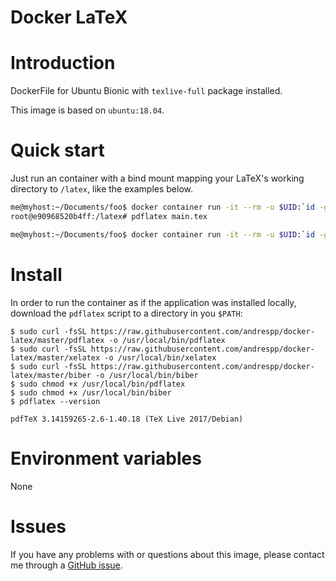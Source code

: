 Docker LaTeX
============

# Introduction

DockerFile for Ubuntu Bionic with `texlive-full` package installed.

This image is based on `ubuntu:18.04`.

# Quick start

Just run an container with a bind mount mapping your LaTeX's working directory to `/latex`, like the examples below.

```bash
me@myhost:~/Documents/foo$ docker container run -it --rm -u $UID:`id -g` -v $(pwd):/latex andrespp/latex
root@e90968520b4ff:/latex# pdflatex main.tex
```

```bash
me@myhost:~/Documents/foo$ docker container run -it --rm -u $UID:`id -g` -v $(pwd):/latex andrespp/latex pdflatex main.tex
```

# Install

In order to run the container as if the application was installed locally, download the `pdflatex` script to a directory in you `$PATH`:

```
$ sudo curl -fsSL https://raw.githubusercontent.com/andrespp/docker-latex/master/pdflatex -o /usr/local/bin/pdflatex
$ sudo curl -fsSL https://raw.githubusercontent.com/andrespp/docker-latex/master/xelatex -o /usr/local/bin/xelatex
$ sudo curl -fsSL https://raw.githubusercontent.com/andrespp/docker-latex/master/biber -o /usr/local/bin/biber
$ sudo chmod +x /usr/local/bin/pdflatex
$ sudo chmod +x /usr/local/bin/biber
$ pdflatex --version

pdfTeX 3.14159265-2.6-1.40.18 (TeX Live 2017/Debian)
```

# Environment variables

None

# Issues

If you have any problems with or questions about this image, please contact me
through a [GitHub issue](https://github.com/andrespp/docker-latex/issues).


